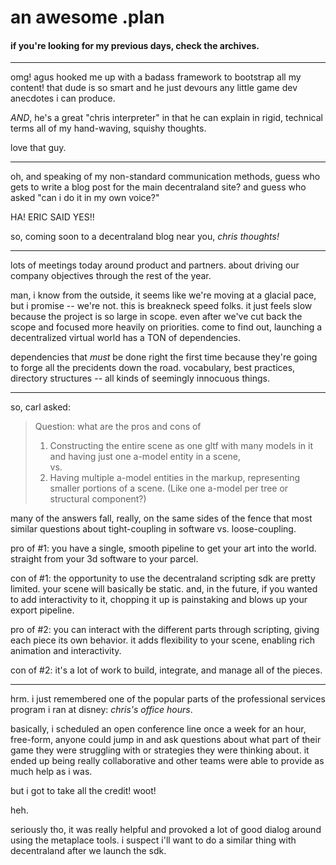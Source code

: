 # an awesome .plan

#### if you're looking for my previous days, check the archives.

---

omg!  agus hooked me up with a badass framework to bootstrap all my content!  that dude is so smart and he just devours any little game dev anecdotes i can produce.

_AND_, he's a great "chris interpreter" in that he can explain in rigid, technical terms all of my hand-waving, squishy thoughts.

love that guy.

---

oh, and speaking of my non-standard communication methods, guess who gets to write a blog post for the main decentraland site?  and guess who asked "can i do it in my own voice?"

HA!  ERIC SAID YES!!

so, coming soon to a decentraland blog near you, _chris thoughts!_

---

lots of meetings today around product and partners.  about driving our company objectives through the rest of the year.

man, i know from the outside, it seems like we're moving at a glacial pace, but i promise -- we're not.  this is breakneck speed folks.  it just feels slow because the project is so large in scope.  even after we've cut back the scope and focused more heavily on priorities.  come to find out, launching a decentralized virtual world has a TON of dependencies.

dependencies that _must_ be done right the first time because they're going to forge all the precidents down the road.  vocabulary, best practices, directory structures -- all kinds of seemingly innocuous things.

---

so, carl asked:

> Question: what are the pros and cons of  
> 1. Constructing the entire scene as one gltf with many models in it and having just one a-model entity in a scene,  
> vs.  
> 2. Having multiple a-model entities in the markup, representing smaller portions of a scene.  (Like one a-model per tree or structural component?)

many of the answers fall, really, on the same sides of the fence that most similar questions about tight-coupling in software vs. loose-coupling.

pro of #1:  you have a single, smooth pipeline to get your art into the world.  straight from your 3d software to your parcel.

con of #1:  the opportunity to use the decentraland scripting sdk are pretty limited.  your scene will basically be static.  and, in the future, if you wanted to add interactivity to it, chopping it up is painstaking and blows up your export pipeline.

pro of #2:  you can interact with the different parts through scripting, giving each piece its own behavior.  it adds flexibility to your scene, enabling rich animation and interactivity.

con of #2:  it's a lot of work to build, integrate, and manage all of the pieces.

---

hrm.  i just remembered one of the popular parts of the professional services program i ran at disney:  _chris's office hours_.

basically, i scheduled an open conference line once a week for an hour, free-form, anyone could jump in and ask questions about what part of their game they were struggling with or strategies they were thinking about.  it ended up being really collaborative and other teams were able to provide as much help as i was.

but i got to take all the credit!  woot!

heh.

seriously tho, it was really helpful and provoked a lot of good dialog around using the metaplace tools.  i suspect i'll want to do a similar thing with decentraland after we launch the sdk.
